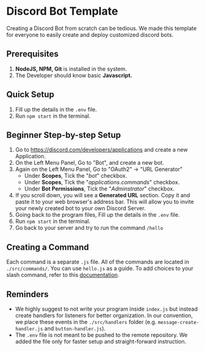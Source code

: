 # Discord Bot Template
Creating a Discord Bot from scratch can be tedious. We made this template for everyone to easily create and deploy customized discord bots.

## Prerequisites
1. **NodeJS, NPM, Git** is installed in the system.
2. The Developer should know basic **Javascript.**

## Quick Setup
1. Fill up the details in the `.env` file.
2. Run `npm start` in the terminal.

## Beginner Step-by-step Setup
1. Go to https://discord.com/developers/applications and create a new Application.
2. On the Left Menu Panel, Go to "Bot", and create a new bot.
3. Again on the Left Menu Panel, Go to "OAuth2" → "URL Generator"
   - Under **Scopes**, Tick the "*bot*" checkbox.
   - Under **Scopes**, Tick the "*applications.commands*" checkbox.
   - Under **Bot Permissions**, Tick the "*Adminstrator*" checkbox.
4. If you scroll down, you will see a **Generated URL** section. Copy it and paste it to your web browser's address bar. This will allow you to invite your newly created bot to your own Discord Server.
5. Going back to the program files, Fill up the details in the `.env` file.
6. Run `npm start` in the terminal.
7. Go back to your server and try to run the command `/hello`

## Creating a Command
Each command is a separate `.js` file. All of the commands are located in `./src/commands/`. You can use `hello.js` as a guide. To add choices to your slash command, refer to this [documentation](https://discordjs.guide/interactions/slash-commands.html#choices).

## Reminders
- We highly suggest to not write your program inside `index.js` but instead create handlers for listeners for better organization. In our convention, we place these events in the `./src/handlers` folder (e.g. `message-create-handler.js` and `button-handler.js`).
- The `.env` file is not meant to be pushed to the remote repository. We added the file only for faster setup and straight-forward instruction.
